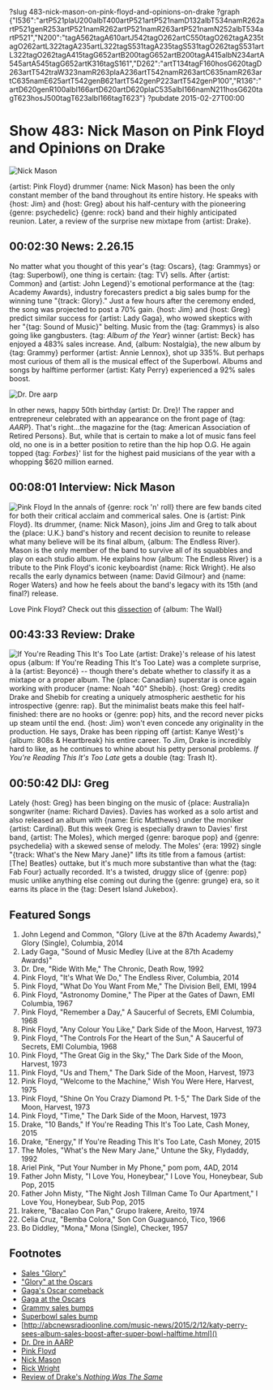 ?slug 483-nick-mason-on-pink-floyd-and-opinions-on-drake
?graph {"I536":"artP521plaU200albT400artP521artP521namD132albT534namR262artP521genR253artP521namR262artP521namR263artP521namN252albT534artP521","N200":"tagA562tagA610artJ542tagO262artC550tagO262tagA235tagO262artL322tagA235artL322tagS531tagA235tagS531tagO262tagS531artL322tagO262tagA415tagG652artB200tagG652artB200tagA415albN234artA545artA545tagG652artK316tagS161","D262":"artT134tagF160hosG620tagD263artT542traW323namR263plaA236artT542namR263artC635namR263artC635namE625artT542genB621artT542genP223artT542genP100","R136":"artD620genR100albI166artD620artD620plaC535albI166namN211hosG620tagT623hosJ500tagT623albI166tagT623"}
?pubdate 2015-02-27T00:00

# Show 483: Nick Mason on Pink Floyd and Opinions on Drake

![Nick Mason](//static.soundopinions.org/images/2015/nickmason_web.jpg)

{artist: Pink Floyd} drummer {name: Nick Mason} has been the only constant member of the band throughout its entire history. He speaks with {host: Jim} and {host: Greg} about his half-century with the pioneering {genre: psychedelic} {genre: rock} band and their highly anticipated reunion. Later, a review of the surprise new mixtape from {artist: Drake}.

## 00:02:30 News: 2.26.15
No matter what you thought of this year's {tag: Oscars}, {tag: Grammys} or {tag: Superbowl}, one thing is certain: {tag: TV} sells. After {artist: Common} and {artist: John Legend}'s emotional performance at the {tag: Academy Awards}, industry forecasters predict a big sales bump for the winning tune "{track: Glory}." Just a few hours after the ceremony ended, the song was projected to post a 70% gain. {host: Jim} and {host: Greg} predict similar success for {artist: Lady Gaga}, who wowed skeptics with her "{tag: Sound of Music}" belting. Music from the {tag: Grammys} is also going like gangbusters. {tag: *Album of the Year*} winner {artist: Beck} has enjoyed a 483% sales increase. And, {album: Nostalgia}, the new album by {tag: Grammy} performer {artist: Annie Lennox}, shot up 335%. But perhaps most curious of them all is the musical effect of the Superbowl. Albums and songs by halftime performer {artist: Katy Perry} experienced a 92% sales boost.     

![Dr. Dre aarp](//static.soundopinions.org/images/2015/dr-dre-aarp.jpg)

In other news, happy 50th birthday {artist: Dr. Dre}! The rapper and entrepreneur celebrated with an appearance on the front page of {tag: *AARP*}. That's right...the magazine for the {tag: American Association of Retired Persons}. But, while that is certain to make a lot of music fans feel old, no one is in a better position to retire than the hip hop O.G. He again topped {tag: *Forbes*}' list for the highest paid musicians of the year with a whopping $620 million earned. 


## 00:08:01 Interview: Nick Mason
![Pink Floyd](//static.soundopinions.org/images/2015/Pink%20Floyd.jpg)
In the annals of {genre: rock 'n' roll} there are few bands cited for both their critical acclaim and commerical sales. One is {artist: Pink Floyd}. Its drummer, {name: Nick Mason}, joins Jim and Greg to talk about the {place: U.K.} band's history and recent decision to reunite to release what many believe will be its final album, {album: The Endless River}. Mason is the only member of the band to survive all of its squabbles and play on each studio album. He explains how {album: The Endless River} is a tribute to the Pink Floyd's iconic keyboardist {name: Rick Wright}. He also recalls the early dynamics between {name: David Gilmour} and {name: Roger Waters} and how he feels about the band's legacy with its 15th (and final?) release.

Love Pink Floyd? Check out this [dissection](http://www.soundopinions.org/show/466/) of {album: The Wall}


## 00:43:33 Review: Drake
![If You're Reading This It's Too Late](http://is1.mzstatic.com/image/pf/us/r30/Music1/v4/40/f4/4d/40f44d08-a776-fada-c440-2cc80bcad810/UMG_cvrart_00602547261908_01_RGB72_1500x1500_15UMGIM08571.600x600-75.jpg "271256/966988592")
{artist: Drake}'s release of his latest opus {album: If You're Reading This It's Too Late} was a complete surprise, à la {artist: Beyoncé} -- though there's debate whether to classify it as a mixtape or a proper album. The {place: Canadian} superstar is once again working with producer {name: Noah  "40"  Shebib}. {host: Greg} credits Drake and Shebib for creating a uniquely atmospheric aesthetic for his introspective {genre: rap}. But the minimalist beats make this feel half-finished: there are no hooks or {genre: pop} hits, and the record never picks up steam until the end. {host: Jim} won't even concede any originality in the production. He says, Drake has been ripping off {artist: Kanye West}'s 
{album: 808s & Heartbreak} his entire career. To Jim, Drake is incredibly hard to like, as he continues to whine about his petty personal problems. *If You're Reading This It's Too Late* gets a double {tag: Trash It}.


## 00:50:42 DIJ: Greg
Lately {host: Greg} has been binging on the music of {place: Australia}n songwriter {name: Richard Davies}. Davies has worked as a solo artist and also released an album with {name: Eric Matthews} under the moniker {artist: Cardinal}. But this week Greg is especially drawn to Davies' first band, {artist: The Moles}, which merged {genre: baroque pop} and {genre: psychedelia} with a skewed sense of melody. The Moles' {era: 1992} single "{track: What's the New Mary Jane}" lifts its title from a famous {artist: [The] Beatles} outtake, but it's much more substantive than what the {tag: Fab Four} actually recorded. It's a twisted, druggy slice of {genre: pop} music unlike anything else coming out during the {genre: grunge} era, so it earns its place in the {tag: Desert Island Jukebox}.

## Featured Songs
1. John Legend and Common, "Glory (Live at the 87th Academy Awards)," Glory (Single), Columbia, 2014 
1. Lady Gaga, "Sound of Music Medley (Live at the 87th Academy Awards)"
1. Dr. Dre, "Ride With Me," The Chronic, Death Row, 1992 
1. Pink Floyd, "It's What We Do," The Endless River, Columbia, 2014 
1. Pink Floyd, "What Do You Want From Me," The Division Bell, EMI, 1994 
1. Pink Floyd, "Astronomy Domine," The Piper at the Gates of Dawn, EMI Columbia, 1967 
1. Pink Floyd, "Remember a Day," A Saucerful of Secrets, EMI Columbia, 1968 
1. Pink Floyd, "Any Colour You Like," Dark Side of the Moon, Harvest, 1973 
1. Pink Floyd, "The Controls For the Heart of the Sun," A Saucerful of Secrets, EMI Columbia, 1968 
1. Pink Floyd, "The Great Gig in the Sky," The Dark Side of the Moon, Harvest, 1973 
1. Pink Floyd, "Us and Them," The Dark Side of the Moon, Harvest, 1973
1. Pink Floyd, "Welcome to the Machine," Wish You Were Here, Harvest, 1975 
1. Pink Floyd, "Shine On You Crazy Diamond Pt. 1-5," The Dark Side of the Moon, Harvest, 1973 
1. Pink Floyd, "Time," The Dark Side of the Moon, Harvest, 1973
1. Drake, "10 Bands," If You're Reading This It's Too Late, Cash Money, 2015 
1. Drake, "Energy," If You're Reading This It's Too Late, Cash Money, 2015 
1. The Moles, "What's the New Mary Jane," Untune the Sky, Flydaddy, 1992 
1. Ariel Pink, "Put Your Number in My Phone," pom pom, 4AD, 2014
1. Father John Misty, "I Love You, Honeybear," I Love You, Honeybear, Sub Pop, 2015
1. Father John Misty, "The Night Josh Tillman Came To Our Apartment," I Love You, Honeybear, Sub Pop, 2015
1. Irakere, "Bacalao Con Pan," Grupo Irakere, Areito, 1974 
1. Celia Cruz, "Bemba Colora," Son Con Guaguancó, Tico, 1966 
1. Bo Diddley, "Mona," Mona (Single), Checker, 1957 


## Footnotes
- [Sales "Glory"](http://www.billboard.com/articles/columns/chart-beat/6480355/oscars-glory-common-john-legend-sales-bump)
- ["Glory" at the Oscars](http://oscar.go.com/video/oscar-music-moments/_m_VDKA0_6mhrbx3g)
- [Gaga's Oscar comeback](http://www.billboard.com/articles/columns/pop-shop/6480318/lady-gaga-comeback-plan-oscars-grammys)
- [Gaga at the Oscars](http://oscar.go.com/video/oscar-music-moments/_m_VDKA0_x67787nx)
- [Grammy sales bumps](http://www.latimes.com/entertainment/music/posts/la-et-ms-beck-annie-lennox-grammy-awards-album-sales-bump-20150218-story.html)
- [Superbowl sales bump]()
- [http://abcnewsradioonline.com/music-news/2015/2/12/katy-perry-sees-album-sales-boost-after-super-bowl-halftime.html]()
- [Dr. Dre in AARP](http://www.aarp.org/entertainment/style-trends/info-2015/celebrity-birthdays-photo.html#slide8)
- [Pink Floyd](http://www.pinkfloyd.com/theendlessriver/)
- [Nick Mason](https://twitter.com/nickmasondrums)
- [Rick Wright](https://www.youtube.com/watch?v=agpmtNKhnQU)
- [Review of Drake's *Nothing Was The Same*](/show/409/#drake)
